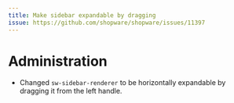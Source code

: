 ```yaml
---
title: Make sidebar expandable by dragging
issue: https://github.com/shopware/shopware/issues/11397
---
```

# Administration
* Changed `sw-sidebar-renderer` to be horizontally expandable by dragging it from the left handle.
